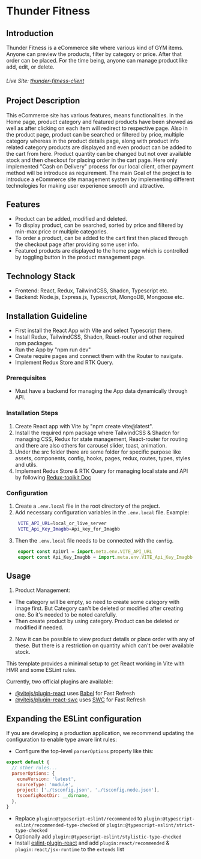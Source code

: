 # Thunder Fitness

## Introduction
Thunder Fitness is a eCommerce site where various kind of GYM items. Anyone can preview the products, filter by category or price. After that order can be placed. For the time being, anyone can manage product like add, edit, or delete.
###### Live Site: [thunder-fitness-client](https://thunder-fitness-client.vercel.app)

## Project Description
This eCommerce site has various features, means functionalities. In the Home page, product category and featured products have been showed as well as after clicking on each item will redirect to respective page. Also in the product page, product can be searched or filtered by price, multiple category whereas in the product details page, along with product info related category products are displayed and even product can be added to the cart from here. Product quantity can be changed but not over available stock and then checkout for placing order in the cart page. Here only implemented "Cash on Delivery" process for our local client, other payment method will be introduce as requirement. The main Goal of the project is to introduce a eCommerce site management system by implementing different technologies for making user experience smooth and attractive.

## Features
- Product can be added, modified and deleted.
- To display product, can be searched, sorted by price and filtered by min-max price or multiple categories.
- To order a product, can be added to the cart first then placed through the checkout page after providing some user info.
- Featured products are displayed to the home page which is controlled by toggling button in the product management page.

## Technology Stack
- Frontend: React, Redux, TailwindCSS, Shadcn, Typescript etc.
- Backend: Node.js, Express.js, Typescript, MongoDB, Mongoose etc.

## Installation Guideline
- First install the React App with Vite and select Typescript there.
- Install Redux, TailwindCSS, Shadcn, React-router and other required npm packages.
- Run the App by "npm run dev"
- Create require pages and connect them with the Router to navigate.
- Implement Redux Store and RTK Query.

### Prerequisites
- Must have a backend for managing the App data dynamically through API.

### Installation Steps
1. Create React app with Vite by "npm create vite@latest".
2. Install the required npm package where TailwindCSS & Shadcn for managing CSS, Redux for state management, React-router for routing and there are also others for carousel slider, toast, animation.
3. Under the src folder there are some folder for specific purpose like assets, components, config, hooks, pages, redux, routes, types, styles and utils.
4. Implement Redux Store & RTK Query for managing local state and API by following [Redux-toolkit Doc](https://redux-toolkit.js.org/tutorials/quick-start)

### Configuration
1. Create a `.env.local` file in the root directory of the project.
2. Add necessary configuration variables in the `.env.local` file.
   Example:
   ```bash
    VITE_API_URL=local_or_live_server
    VITE_Api_Key_Imagbb=Api_key_for_Imagbb
   ```
3. Then the `.env.local` file needs to be connected with the `config`.
   ```js
    export const ApiUrl = import.meta.env.VITE_API_URL
    export const Api_Key_Imagbb = import.meta.env.VITE_Api_Key_Imagbb
   ```

## Usage
1. Product Management:
- The category will be empty, so need to create some category with image first. But Category can't be deleted or modified after creating one. So it's needed to be noted carefully.
- Then create product by using category. Product can be deleted or modified if needed.
2. Now it can be possible to view product details or place order with any of these. But there is a restriction on quantity which can't be over available stock.






















This template provides a minimal setup to get React working in Vite with HMR and some ESLint rules.

Currently, two official plugins are available:

- [@vitejs/plugin-react](https://github.com/vitejs/vite-plugin-react/blob/main/packages/plugin-react/README.md) uses [Babel](https://babeljs.io/) for Fast Refresh
- [@vitejs/plugin-react-swc](https://github.com/vitejs/vite-plugin-react-swc) uses [SWC](https://swc.rs/) for Fast Refresh

## Expanding the ESLint configuration

If you are developing a production application, we recommend updating the configuration to enable type aware lint rules:

- Configure the top-level `parserOptions` property like this:

```js
export default {
  // other rules...
  parserOptions: {
    ecmaVersion: 'latest',
    sourceType: 'module',
    project: ['./tsconfig.json', './tsconfig.node.json'],
    tsconfigRootDir: __dirname,
  },
}
```

- Replace `plugin:@typescript-eslint/recommended` to `plugin:@typescript-eslint/recommended-type-checked` or `plugin:@typescript-eslint/strict-type-checked`
- Optionally add `plugin:@typescript-eslint/stylistic-type-checked`
- Install [eslint-plugin-react](https://github.com/jsx-eslint/eslint-plugin-react) and add `plugin:react/recommended` & `plugin:react/jsx-runtime` to the `extends` list

